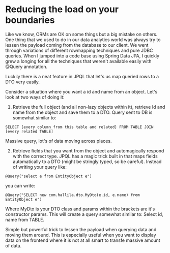 # Reducing the load on your boundaries

Like we know, ORMs are OK on some things but a big mistake on others.
One thing that we used to do in our data analytics world was always try to lessen the payload coming from the database to our client. We went through variations of different rowmapping techniques and pure JDBC queries. When I jumped into a code base using Spring Data JPA, I quickly grew a longing for all the techniques that weren't available easily with @Query annotation.

Luckily there is a neat feature in JPQL that let's us map queried rows to a DTO very easily. 

Consider a situation where you want a id and name from an object. Let's look at two ways of doing it:

1. Retrieve the full object (and all non-lazy objects within it), retrieve Id and name from the object and save them to a DTO.
Query sent to DB is somewhat similar to:
```
SELECT [every column from this table and related] FROM TABLE JOIN [every related TABLE]
```
Massive query, lot's of data moving across places.

2. Retrieve fields that you want from the object and automagically respond with the correct type.
JPQL has a magic trick built in that maps fields automatically to a DTO (might be stringly typed, so be careful).
Instead of writing your query like:
```
@Query("select e from EntityObject e")
```
you can write:
```
@Query("SELECT new com.hallila.dto.MyDto(e.id, e.name) from EntityObject e")
```

Where MyDto is your DTO class and params within the brackets are it's constructor params.
This will create a query somewhat similar to: Select id, name from TABLE.

Simple but powerful trick to lessen the payload when querying data and moving them around. This is especially useful when you want to display data on the frontend where it is not at all smart to transfe massive amount of data.
